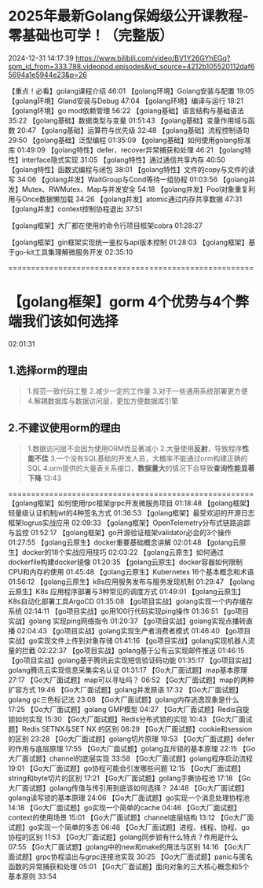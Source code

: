 # 2025年最新Golang保姆级公开课教程-零基础也可学！（完整版）
2024-12-31 14:17:39
https://www.bilibili.com/video/BV1Y26GYhEGq?spm_id_from=333.788.videopod.episodes&vd_source=4212b105520112daf65694a1e5944e23&p=26

【重点！必看】golang课程介绍
46:01
【golang环境】Golang安装与配置
19:05
【golang环境】Gland安装与Debug
47:04
【golang环境】编译与运行
18:21
【golang环境】go mod依赖管理
56:22
【golang基础】语言结构与基础语法
35:22
【golang基础】数据类型与变量
01:51:43
【golang基础】变量作用域与函数
20:47
【golang基础】运算符与优先级
32:48
【golang基础】流程控制语句
29:50
【golang基础】泛型编程
01:35:09
【golang基础】如何使用golang标准库
01:49:09
【golang特性】defer、recover异常捕获和处理
46:21
【golang特性】interface隐式实现
31:05
【golang特性】通过通信共享内存
40:50
【golang特性】函数式编程与闭包
38:01
【golang特性】文件的copy与文件的读写
34:06
【golang并发】WaitGroup与Cond等待一组协程
01:03:56
【golang并发】Mutex、RWMutex、Map与并发安全
54:18
【golang并发】Pool对象重复利用与Once数据懒加载
34:26
【golang并发】atomic通过内存共享数据
47:31
【golang并发】context控制协程退出
37:51

【golang框架】大厂都在使用的命令行项目框架cobra
01:28:27



【golang框架】gin框架实现统一鉴权与api版本控制
01:28:03
【golang框架】基于go-kit工具集理解微服务开发
02:35:10

======================================================
# 【golang框架】gorm 4个优势与4个弊端我们该如何选择
02:01:31
## 1.选择orm的理由
> 1.规范一致代码工整
> 2.减少一定的工作量
> 3.对于一些通用系统部署更方便
> 4.解耦数据库与数据访问层，更加方便数据库引擎

## 2.不建议使用orm的理由
> 1.数据访问层不会因为使用ORM而显著减小
> 2.大量使用**反射**，导致程序**性能不佳**
> 3.一个没有SQL基础的开发人员，大概率不能通过orm构建正确的SQL
> 4.orm提供的大量表关系接口，**数据量大**的情况下会导致**查询性能显著下降**
13:43



======================================================
【golang框架】如何使用rpc框架grpc开发微服务项目
01:18:48
【golang框架】轻量级认证机制jwt的4种签名方式
01:36:53
【golang框架】最受欢迎的开源日志框架logrus实战应用
02:09:33
【golang框架】OpenTelemetry分布式链路追踪与监控
01:52:17
【golang框架】go开源验证框架validator必会的3个操作
01:27:55
【golang云原生】docker重要基础概念讲解
02:01:48
【golang云原生】docker的18个实战应用技巧
02:03:22
【golang云原生】如何通过dockerfile构建docker镜像
01:20:35
【golang云原生】docker容器如何限制CPU和内存的使用
01:45:48
【golang云原生】Kubernetes 16个基本概念和术语
01:56:12
【golang云原生】k8s应用服务发布与服务发现机制
01:29:47
【golang云原生】K8s 应用程序部署与3种常见的调度方式
01:49:01
【golang云原生】K8s自动化部署工具ArgoCD
01:35:08
【go项目实战】golang实现一个内存缓存系统
02:14:11
【go项目实战】go用100行代码实现ping操作
01:36:51
【go项目实战】golang 实现ping网络指令
01:20:37
【go项目实战】golang实现点播转直播
02:04:43
【go项目实战】golang实现生产者消费者模式
01:46:40
【go项目实战】go实现文件上传到对象存储
01:41:16
【go项目实战】golang实现机器人流量的拦截
02:22:37
【go项目实战】golang基于公有云实现邮件推送
01:46:15
【go项目实战】golang基于腾讯云实现短信验证码功能
01:35:17
【go项目实战】golang腾讯云实现信息采集实名认证
01:31:17
【Go大厂面试题】map基本原理
27:17
【Go大厂面试题】map可以寻址吗？
06:52
【Go大厂面试题】map的两种扩容方式
19:46
【Go大厂面试题】golang并发原语
17:32
【Go大厂面试题】golang gc三色标记法
23:08
【Go大厂面试题】golang内存逃逸现象是什么
17:25
【Go大厂面试题】golang GMP模型
04:27
【Go大厂面试题】Redis自旋锁如何实现
15:30
【Go大厂面试题】Redis分布式锁的实现
10:43
【Go大厂面试题】Redis SETNX与SET NX 的区别
08:29
【Go大厂面试题】cookie和session的区别
23:28
【Go大厂面试题】golang切片原理
19:53
【Go大厂面试题】defer的作用与底层原理
17:55
【Go大厂面试题】golang互斥锁的基本原理
22:15
【Go大厂面试题】channel的底层实现
33:58
【Go大厂面试题】golang程序启动流程
19:01
【Go大厂面试题】go协程可能会引发哪些问题
12:15
【Go大厂面试题】string和byte切片的区别
17:21
【Go大厂面试题】golang手撕协程池
17:18
【Go大厂面试题】golang传值与传引用到底该如何选择？
24:48
【Go大厂面试题】golang读写锁的基本原理
24:06
【Go大厂面试题】go实现一个消息处理协程池
14:18
【Go大厂面试题】go实现一个简单的cache
04:46
【Go大厂面试题】context的使用场景
15:01
【Go大厂面试题】channel底层结构
13:12
【Go大厂面试题】go实现一个简单的多态
06:48
【Go大厂面试题】进程、线程、协程、go协程的区别
11:53
【Go大厂面试题】golang同步锁有什么特点？作用是什么
07:55
【Go大厂面试题】golang中的new和make的用法与区别
14:16
【Go大厂面试题】grpc协程溢出与grpc连接池实现
30:25
【Go大厂面试题】panic与匿名函数的异常捕获和处理
05:01
【Go大厂面试题】面向对象的三大核心概念和5个基本原则
33:54